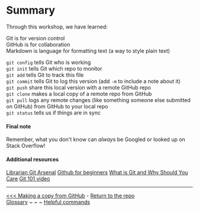 # Summary

Through this workshop, we have learned:

Git is for version control  
GitHub is for collaboration  
Markdown is language for formatting text (a way to style plain text)  

`git config` tells Git who is working  
`git init` tells Git which repo to monitor  
`git add` tells Git to track this file  
`git commit` tells Git to log this version (add `-m` to include a note about it)  
`git push` share this local version with a remote GitHub repo  
`git clone` makes a local copy of a remote repo from GitHub  
`git pull` logs any remote changes (like something someone else submitted on GitHub) from GitHub to your local repo  
`git status` tells us if things are in sync  

#### Final note
Remember, what you don't know can _always_ be Googled or looked up on Stack Overflow! 

#### Additional resources
[Librarian Git Arsenal](http://bit.ly/2j0N4rS)
[Github for beginners](http://bit.ly/19vDdUS)
[What is Git and Why Should You Care](https://github.com/learn-co-students/git-github-and-learn-oc-000)
[Git 101 video](https://github.com/learn-co-students/git-version-control-101-v-000)


___
[<<< Making a copy from GitHub](gitpullreq.md) - [Return to the repo](https://github.com/jojokarlin/Git_DRI_Jan_2017)  
[Glossary](glossary.md) ~ ~ ~ [Helpful commands](helpfulcommands.md)
